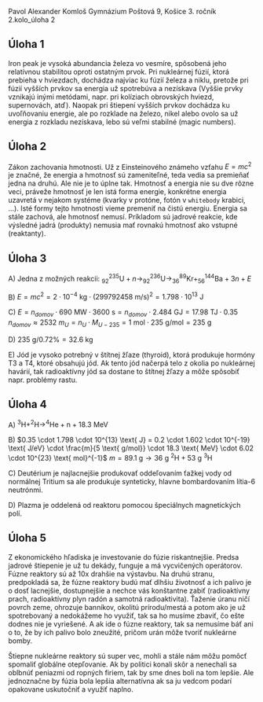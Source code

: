 Pavol Alexander Komloš
Gymnázium Poštová 9, Košice
3\. ročník
2.kolo_úloha 2

## Úloha 1

Iron peak je vysoká abundancia železa vo vesmíre, spôsobená jeho relatívnou stabilitou oproti ostatným prvok. Pri nukleárnej fúzií, ktorá prebieha v hviezdach, dochádza najviac ku fúzií železa a niklu, pretože pri fúzií vyšších prvkov sa energia už spotrebúva a nezískava (Vyššie prvky vznikajú inými metódami, napr. pri kolíziach obrovských hviezd, supernovách, atď). Naopak pri štiepení vyšších prvkov dochádza ku uvoľňovaniu energie, ale po rozklade na železo, nikel alebo ovolo sa už energia z rozkladu nezískava, lebo sú veľmi stabilné (magic numbers).

## Úloha 2

Zákon zachovania hmotnosti. Už z Einsteinového známeho vzťahu $E = mc^2$ je značné, že energia a hmotnosť sú zameniteľné, teda vedia sa premieňať jedna na druhú. Ale nie je to úplne tak. Hmotnosť a energia nie su dve rôzne veci, práveže hmotnosť je len istá forma energie, konkrétne energia uzavretá v nejakom systéme (kvarky v protóne, fotón v `whitebody` krabici, ...). Isté formy tejto hmotnosti vieme premeniť na čistú energiu. Energia sa stále zachová, ale hmotnosť nemusí. Príkladom sú jadrové reakcie, kde výsledné jadrá (produkty) nemusia mať rovnakú hmotnosť ako vstupné (reaktanty).

## Úloha 3

A) Jedna z možných reakcii: $^{235}_{92}\text{U} + n \to ^{236}_{92}\text{U} \to ^{89}_{36}\text{Kr} + ^{144}_{56}\text{Ba} + 3n + E$

B) $E = mc^{2}= 2 \cdot 10^{-4} \text{ kg} \cdot (299792458 \text{ m/s})^{2} = 1.798 \cdot 10^{13} \text{ J}$

C) $E = n_{domov} \cdot 690 \text{ MW} \cdot 3600 \text{ s} = n_{domov} \cdot 2.484 \text{ GJ} = 17.98 \text{ TJ} \cdot 0.35$
$n_{domov} \approx 2532$
$m_{U} = n_{U} \cdot M_{U-235} = 1 \text{ mol} \cdot 235 \text{ g/mol} = 235 \text{ g}$

D) $235 \text{ g} / 0.72\% = 32.6 \text{ kg}$

E) Jód je vysoko potrebný v štítnej žľaze (thyroid), ktorá produkuje hormóny T3 a T4, ktoré obsahujú jód. Ak tento jód načerpá telo z okolia po nukleárnej havárií, tak radioaktívny jód sa dostane to štítnej žľazy a môže spôsobiť napr. problémy rastu.

## Úloha 4

A) $^{3}\text{H} + ^{2}\text{H} \to ^{4}\text{He} + \text{n} + 18.3 \text{ MeV}$

B) $0.35 \cdot 1.798 \cdot 10^{13} \text{ J} = 0.2 \cdot 1.602 \cdot 10^{-19} \text{ J/eV} \cdot \frac{m}{5 \text{ g/mol}} \cdot 18.3 \text{ MeV} \cdot 6.02 \cdot 10^{23} \text{ mol}^{-1}$
$m = 89.1 \text{ g} \to 36 \text{ g } ^{2}\text{H} + 53 \text{ g } ^{3}\text{H}$

C) Deutérium je najlacnejšie produkovať oddeľovaním ťažkej vody od normálnej
Tritium sa ale produkuje synteticky, hlavne bombardovaním lítia-6 neutrónmi.

D) Plazma je oddelená od reaktoru pomocou špeciálnych magnetických polí.

## Úloha 5

Z ekonomického hľadiska je investovanie do fúzie riskantnejšie. Predsa jadrové štiepenie je už tu dekády, funguje a má vycvičených operátorov. Fúzne reaktory sú až 10x drahšie na výstavbu. Na druhú stranu, predpokladá sa, že fúzne reaktory budú mať dlhšiu životnosť a ich palivo je o dosť lacnejšie, dostupnejšie a nechce vás konštantne zabiť (radioaktívny prach, radioaktívny plyn radón a samotná radioaktivita). Ťaženie úranu ničí povrch zeme, ohrozuje banníkov, okolitú prírodu/mestá a potom ako je už spotrebovaný a nedokážeme ho využiť, tak sa ho musíme zbaviť, čo ešte dodnes nie je vyriešené. A ak ide o fúzne reaktory, tak sa nemusíme báť ani o to, že by ich palivo bolo zneužité, pričom urán môže tvoriť nukleárne bomby.

Štiepne nukleárne reaktory sú super vec, mohli a stále nám môžu pomôcť spomaliť globálne otepľovanie. Ak by politici konali skôr a nenechali sa oblbnúť peniazmi od ropných firiem, tak by sme dnes boli na tom lepšie.
Ale jednoznačne by fúzia bola lepšia alternatívna ak sa ju vedcom podarí opakovane uskutočniť a využiť naplno.